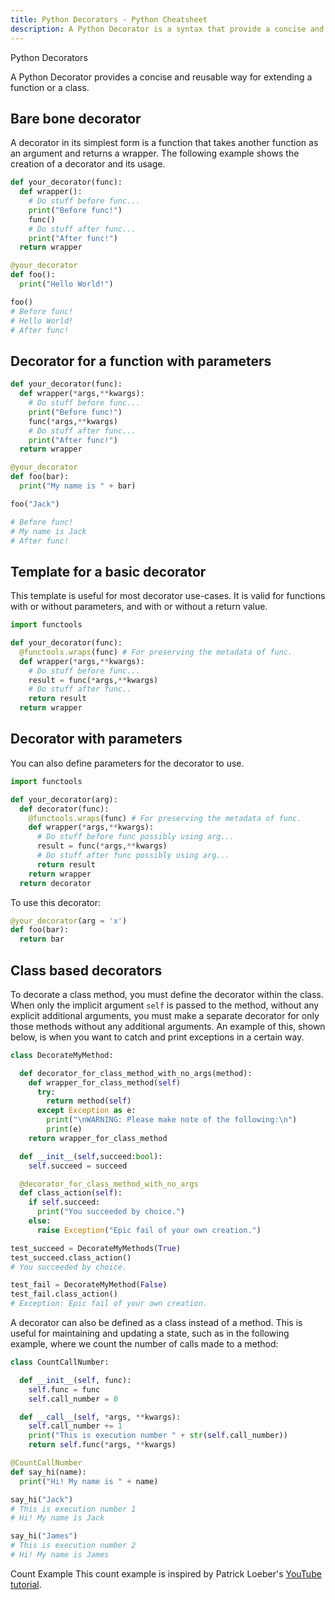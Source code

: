 ```yaml
---
title: Python Decorators - Python Cheatsheet
description: A Python Decorator is a syntax that provide a concise and reusable way for extending a function or a class.
---
```


<base-title :title="frontmatter.title" :description="frontmatter.description">
Python Decorators
</base-title>

A Python Decorator provides a concise and reusable way for extending
a function or a class.

## Bare bone decorator

A decorator in its simplest form is a function that takes another
function as an argument and returns a wrapper. The following example
shows the creation of a decorator and its usage.

```python
def your_decorator(func):
  def wrapper():
    # Do stuff before func...
    print("Before func!")
    func()
    # Do stuff after func...
    print("After func!")
  return wrapper

@your_decorator
def foo():
  print("Hello World!")

foo()
# Before func!
# Hello World!
# After func!
```

## Decorator for a function with parameters

```python
def your_decorator(func):
  def wrapper(*args,**kwargs):
    # Do stuff before func...
    print("Before func!") 
    func(*args,**kwargs)
    # Do stuff after func...
    print("After func!")
  return wrapper

@your_decorator
def foo(bar):
  print("My name is " + bar)

foo("Jack")

# Before func!
# My name is Jack
# After func!
```

## Template for a basic decorator

This template is useful for most decorator use-cases. It is valid for functions
with or without parameters, and with or without a return value.

```python
import functools

def your_decorator(func):
  @functools.wraps(func) # For preserving the metadata of func.
  def wrapper(*args,**kwargs):
    # Do stuff before func...
    result = func(*args,**kwargs)
    # Do stuff after func..
    return result
  return wrapper
```

## Decorator with parameters

You can also define parameters for the decorator to use.

```python
import functools

def your_decorator(arg):
  def decorator(func):
    @functools.wraps(func) # For preserving the metadata of func.
    def wrapper(*args,**kwargs):
      # Do stuff before func possibly using arg...
      result = func(*args,**kwargs)
      # Do stuff after func possibly using arg...
      return result
    return wrapper
  return decorator
```

To use this decorator:

```python
@your_decorator(arg = 'x')
def foo(bar):
  return bar
```

## Class based decorators

To decorate a class method, you must define the decorator within the class. When
only the implicit argument `self` is passed to the method, without any explicit
additional arguments, you must make a separate decorator for only those methods
without any additional arguments. An example of this, shown below, is when you
want to catch and print exceptions in a certain way.

```python
class DecorateMyMethod:

  def decorator_for_class_method_with_no_args(method):
    def wrapper_for_class_method(self)
      try:
        return method(self)
      except Exception as e:
        print("\nWARNING: Please make note of the following:\n")
        print(e)
    return wrapper_for_class_method

  def __init__(self,succeed:bool):
    self.succeed = succeed

  @decorator_for_class_method_with_no_args
  def class_action(self):
    if self.succeed:
      print("You succeeded by choice.")
    else:
      raise Exception("Epic fail of your own creation.")

test_succeed = DecorateMyMethods(True)
test_succeed.class_action()
# You succeeded by choice.

test_fail = DecorateMyMethod(False)
test_fail.class_action()
# Exception: Epic fail of your own creation.
```

A decorator can also be defined as a class instead of a method. This is useful
for maintaining and updating a state, such as in the following example, where we
count the number of calls made to a method:

```python
class CountCallNumber:

  def __init__(self, func):
    self.func = func
    self.call_number = 0

  def __call__(self, *args, **kwargs):
    self.call_number += 1
    print("This is execution number " + str(self.call_number))
    return self.func(*args, **kwargs)

@CountCallNumber
def say_hi(name):
  print("Hi! My name is " + name)

say_hi("Jack")
# This is execution number 1
# Hi! My name is Jack

say_hi("James")
# This is execution number 2
# Hi! My name is James
```
<base-disclaimer>
  <base-disclaimer-title>
    Count Example
  </base-disclaimer-title>
  <base-disclaimer-content>
  This count example is inspired by Patrick Loeber's <a href="https://youtu.be/HGOBQPFzWKo?si=IUvFzeQbzTmeEgKV" target="_blank">YouTube tutorial</a>.
  </base-disclaimer-content>
</base-disclaimer>







